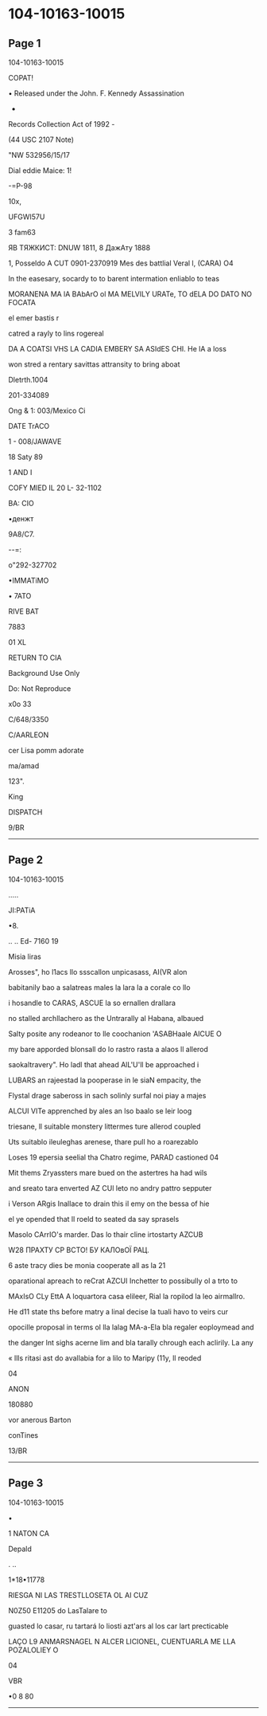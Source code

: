 # 104-10163-10015

## Page 1

104-10163-10015

COPAT!

• Released under the John. F. Kennedy Assassination

-

Records Collection Act of 1992 -

(44 USC 2107 Note)

"NW 532956/15/17

Dial eddie Maice: 1!

-=P-98

10x,

UFGWI57U

3 fam63

ЯВ ТЯЖКИСТ: DNUW 1811, 8 ДажАту 1888

1, Posseldo A CUT 0901-2370919 Mes des battlial Veral l, (CARA) O4

In the easesary, socardy to to barent intermation enliablo to teas

MORANENA MA lA BAbArO ol MA MELVILY URATe, TO dELA DO DATO NO FOCATA

el emer bastis r

catred a rayly to lins rogereal

DA A COATSI VHS LA CADIA EMBERY SA ASIdES CHI. He lA a loss

won stred a rentary savittas attransity to bring aboat

Dletrth.1004

201-334089

Ong & 1: 003/Mexico Ci

DATE TrACO

1 - 008/JAWAVE

18 Saty 89

1 AND I

COFY MIED IL 20 L- 32-1102

BA: CIO

•денжт

9A8/C7.

--=:

o"292-327702

•ІММАТіМО

• 7ATO

RIVE BAT

7883

01 XL

RETURN TO CIA

Background Use Only

Do: Not Reproduce

x0o 33

C/648/3350

C/AARLEON

cer Lisa pomm adorate

ma/amad

123".

King

DISPATCH

9/BR

---

## Page 2

104-10163-10015

.....

JI:PATiA

•8.

.. .. Ed- 7160 19

Misia liras

Arosses", ho l1acs llo ssscallon unpicasass, AI(VR alon

babitanily bao a salatreas males la lara la a corale co llo

i hosandle to CARAS, ASCUE la so ernallen drallara

no stalled archllachero as the Untrarally al Habana, albaued

Salty posite any rodeanor to lle coochanion 'ASABHaale AICUE O

my bare apporded blonsall do lo rastro rasta a alaos ll allerod

saokaltravery". Ho ladl that ahead AlL'U'll be approached i

LUBARS an rajeestad la pooperase in le siaN empacity, the

Flystal drage sabeross in sach solinly surfal noi piay a majes

ALCUI VITe apprenched by ales an lso baalo se leir loog

triesane, ll suitable monstery littermes ture allerod coupled

Uts suitablo ileuleghas arenese, thare pull ho a roarezablo

Loses 19 epersia seelial tha Chatro regime, PARAD castioned 04

Mit thems Zryassters mare bued on the astertres ha had wils

and sreato tara enverted AZ CUl leto no andry pattro sepputer

i Verson ARgis Inallace to drain this il emy on the bessa of hie

el ye opended that ll roeld to seated da say sprasels

Masolo CArrIO's marder. Das lo thair cline irtostarty AZCUB

W28 ПРАХТУ СР ВСТО! БУ КАЛОвОЇ РАЦ.

6 aste tracy dies be monia cooperate all as la 21

oparational apreach to reCrat AZCUI Inchetter to possibully ol a trto to

MAxIsO CLy EttA A loquartora casa elileer, Rial la ropilod la leo airmallro.

He d11 state ths before matry a linal decise la tuali havo to veirs cur

opocille proposal in terms ol lla lalag MA-a-Ela bla regaler eoploymead and

the danger lnt sighs acerne lim and bla tarally chrough each aclirily. La any

« llls ritasi ast do avallabia for a lilo to Maripy (11y, ll reoded

04

ANON

180880

vor anerous Barton

conTines

13/BR

---

## Page 3

104-10163-10015

•

1 NATON CA

Depald

. ..

1*18•11778

RIESGA NI LAS TRESTLLOSETA OL AI CUZ

N0Z50 E11205 do LasTalare to

guasted lo casar, ru tartará lo liosti azt'ars al los car lart precticable

LAÇO L9 ANMARSNAGEL N ALCER LICIONEL, CUENTUARLA ME LLA POZALOLIEY O

04

VBR

•0 8 80

---

